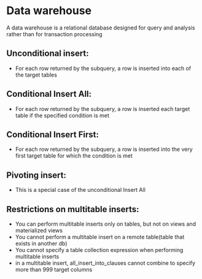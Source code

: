 # Data warehouse

A data warehouse is a relational database designed for query and analysis rather than for transaction processing



## Unconditional insert:
 - For each row returned by the subquery, a row is inserted into each of the target tables
  
## Conditional Insert All:
- For each row returned by the subquery, a row is inserted each target table if the specified condition is met


## Conditional Insert First:
- For each row returned by the subquery, a row is inserted into the very first target table for which the condition is met

## Pivoting insert:
- This is a special case of the unconditional Insert All



## Restrictions on multitable inserts:
- You can perform multitable inserts only on tables, but not on views and materialized views
- You cannot perform a multitable insert on a remote table(table that exists in another db)
- You cannot specify a table collection expression when performing multitable inserts
- in a multitable insert, all_insert_into_clauses cannot combine to specify more than 999 target columns
